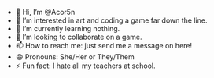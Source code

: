 - 👋 Hi, I’m @Acor5n
- 👀 I’m interested in art and coding a game far down the line.
- 🌱 I’m currently learning nothing.
- 💞️ I’m looking to collaborate on a game.
- 📫 How to reach me: just send me a message on here!
- 😄 Pronouns: She/Her or They/Them
- ⚡ Fun fact: I hate all my teachers at school.

<!---
Acor5n/Acor5n is a ✨ special ✨ repository because its `README.md` (this file) appears on your GitHub profile.
You can click the Preview link to take a look at your changes.
--->
